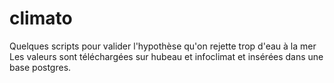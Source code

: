 # climato

Quelques scripts pour valider l'hypothèse qu'on rejette trop d'eau à la mer
Les valeurs sont téléchargées sur hubeau et infoclimat et insérées dans une base postgres.



